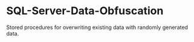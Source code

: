 # SQL-Server-Data-Obfuscation
Stored procedures for overwriting existing data with randomly generated data.
